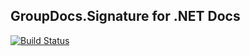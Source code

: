 ## GroupDocs.Signature for .NET Docs

[![Build Status](https://travis-ci.com/groupdocs-signature/GroupDocs.Signature-for-.NET.svg?branch=master)](https://travis-ci.com/groupdocs-signature/GroupDocs.Signature-for-.NET)
